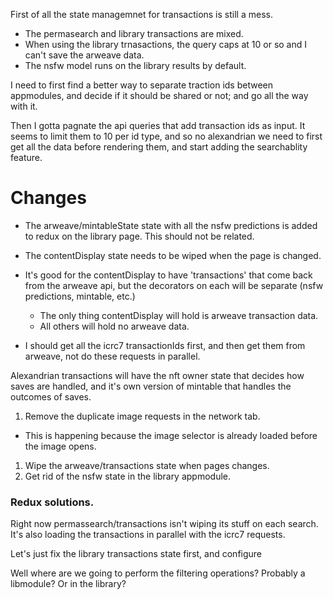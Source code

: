 First of all the state managemnet for transactions is still a mess. 

- The permasearch and library transactions are mixed. 
- When using the library trnasactions, the query caps at 10 or so and I can't save the arweave data. 
- The nsfw model runs on the library results by default.

I need to first find a better way to separate traction ids between appmodules, and decide if it should be shared or not; and go all the way with it.

Then I gotta pagnate the api queries that add transaction ids as input. It seems to limit them to 10 per id type, and so no alexandrian we need to first get all the data before rendering them, and start adding the searchablity feature.


# Changes

- The arweave/mintableState state with all the nsfw predictions is added to redux on the library page. This should not be related.
- The contentDisplay state needs to be wiped when the page is changed.

- It's good for the contentDisplay to have 'transactions' that come back from the arweave api, but the decorators on each will be separate (nsfw predictions, mintable, etc.)
  - The only thing contentDisplay will hold is arweave transaction data.
  - All others will hold no arweave data.

- I should get all the icrc7 transactionIds first, and then get them from arweave, not do these requests in parallel.


Alexandrian transactions will have the nft owner state that decides how saves are handled, and it's own version of mintable that handles the outcomes of saves.

1. Remove the duplicate image requests in the network tab.
  - This is happening because the image selector is already loaded before the image opens.
1. Wipe the arweave/transactions state when pages changes.
1. Get rid of the nsfw state in the library appmodule.



### Redux solutions.

Right now permassearch/transactions isn't wiping its stuff on each search. It's also loading the transactions in parallel with the icrc7 requests.

Let's just fix the library transactions state first, and configure 

Well where are we going to perform the filtering operations? Probably a libmodule? Or in the library?

